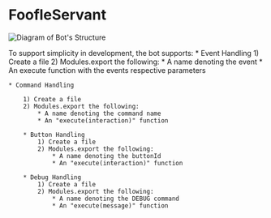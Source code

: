 # FoofleServant

![Diagram of Bot's Structure](images/Bot%20Diagram.png?raw=true "Diagram of Bot's Structure")

To support simplicity in development, the bot supports:
	* Event Handling
		1) Create a file
		2) Modules.export the following:
			* A name denoting the event
			* An execute function with the events respective parameters

	* Command Handling

		1) Create a file
		2) Modules.export the following:
			* A name denoting the command name
			* An "execute(interaction)" function

		* Button Handling
			1) Create a file
			2) Modules.export the following:
				* A name denoting the buttonId
				* An "execute(interaction)" function

		* Debug Handling
			1) Create a file
			2) Modules.export the following:
				* A name denoting the DEBUG command
				* An "execute(message)" function

